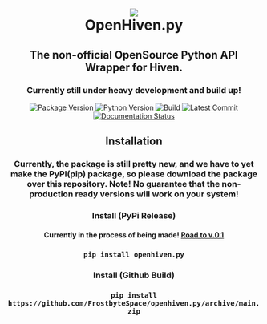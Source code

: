 <h1 align="center"><img src="https://images.nxybi.me/da4e88d64f12.png"><br>OpenHiven.py</h1>
<h2 align="center">The non-official OpenSource Python API Wrapper for Hiven.</h2> <!-- Always close your tags, kids. -->
<h3 align="center">Currently still under heavy development and build up!</h3>
<p align="center">
  <a href="https://github.com/FrostbyteSpace/openhiven.py">
    <img alt="Package Version" src="https://img.shields.io/badge/package%20version-not%20released-red?logo=python" />
    <img alt="Python Version" src="https://img.shields.io/badge/python->=3.8-blue?logo=python" />
    <img alt="Build" src="https://img.shields.io/github/workflow/status/FrostbyteSpace/openhiven.py/CodeQL?logo=github" />
    <img alt="Latest Commit" src="https://img.shields.io/github/last-commit/FrostbyteSpace/openhiven.py?logo=github&color=violet" />
    <a href='https://openhivenpy.readthedocs.io/en/latest/?badge=latest'>
      <img src='https://readthedocs.org/projects/openhivenpy/badge/?version=latest' alt='Documentation Status' />
    </a>
  </a>
  <br>
</p>
<h2 align="center">Installation</h2>
<h3 align="center">Currently, the package is still pretty new, and we have to yet make the PyPI(pip) package, so please download the package over this repository. Note! No guarantee that the non-production ready versions will work on your system!</h3>
<h3 align="center">Install (PyPi Release)</h3>
<h4 align="center">Currently in the process of being made! <a href="https://github.com/FrostbyteSpace/openhiven.py/milestone/1">Road to v.0.1</a></h4>
<h3 align="center"><code>pip install openhiven.py</code></h3>
<h3 align="center">Install (Github Build)</h3>
<h3 align="center"><code>pip install https://github.com/FrostbyteSpace/openhiven.py/archive/main.zip</code></h3>

